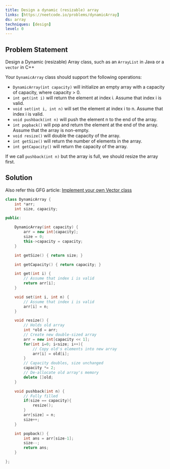 ```yaml
---
title: Design a dynamic (resizable) array
links: [https://neetcode.io/problems/dynamicArray]
ds: array
techniques: [design]
level: 0
---
```


## Problem Statement

Design a Dynamic (resizable) Array class, such as an `ArrayList` in Java or a `vector` in C++

Your `DynamicArray` class should support the following operations:

- `DynamicArray(int capacity)` will initialize an empty array with a capacity of capacity, where capacity > 0.
- `int get(int i)` will return the element at index i. Assume that index i is valid.
- `void set(int i, int n)` will set the element at index i to n. Assume that index i is valid.
- `void pushback(int n)` will push the element n to the end of the array.
- `int popback()` will pop and return the element at the end of the array. Assume that the array is non-empty.
- `void resize()` will double the capacity of the array.
- `int getSize()` will return the number of elements in the array.
- `int getCapacity()` will return the capacity of the array.

If we call `pushback(int n)` but the array is full, we should resize the array first.

## Solution

Also refer this GFG article: [Implement your own Vector class](https://www.geeksforgeeks.org/how-to-implement-our-own-vector-class-in-c/)

```cpp
class DynamicArray {
    int *arr;
    int size, capacity;

public:

    DynamicArray(int capacity) {
        arr = new int[capacity];
        size = 0;
        this->capacity = capacity;
    }

    int getSize() { return size; }

    int getCapacity() { return capacity; }

    int get(int i) {
        // Assume that index i is valid
        return arr[i];
    }

    void set(int i, int n) {
        // Assume that index i is valid
        arr[i] = n;
    }

    void resize() {
        // Holds old array
        int *old = arr;
        // Create new double-sized array
        arr = new int[capacity << 1];
        for(int i=0; i<size; i++){
            // Copy old's elements into new array
            arr[i] = old[i];
        }
        // Capacity doubles, size unchanged
        capacity *= 2;
        // De-allocate old array's memory
        delete []old;
    }

    void pushback(int n) {
        // Fully filled
        if(size == capacity){
            resize();
        }
        arr[size] = n;
        size++;
    }

    int popback() {
        int ans = arr[size-1];
        size--;
        return ans;
    }

};
```
